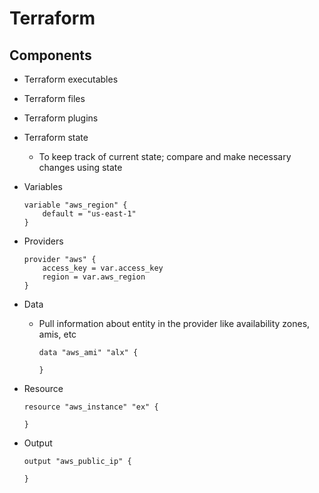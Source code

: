 # Terraform

## Components
* Terraform executables
* Terraform files
* Terraform plugins
* Terraform state

  * To keep track of current state; compare and make necessary changes using state

* Variables
    ```
    variable "aws_region" {
        default = "us-east-1"
    }
    ```

* Providers
    ```
    provider "aws" {
        access_key = var.access_key
        region = var.aws_region
    }
    ```

* Data 

  * Pull information about entity in the provider like availability zones, amis, etc
    ```
    data "aws_ami" "alx" {

    }
    ```

* Resource
    ```
    resource "aws_instance" "ex" {

    }
    ```

* Output
    ```
    output "aws_public_ip" {

    }
    ```


